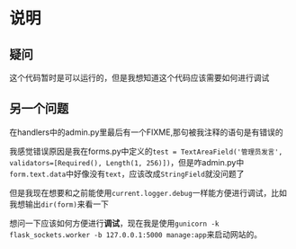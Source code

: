 # 说明

## 疑问

这个代码暂时是可以运行的，但是我想知道这个代码应该需要如何进行调试

## 另一个问题

在handlers中的admin.py里最后有一个FIXME,那句被我注释的语句是有错误的

我感觉错误原因是我在forms.py中定义的`test = TextAreaField('管理员发言', validators=[Required(), Length(1, 256)])`，但是咋admin.py中`form.text.data`中好像没有`text`，应该改成`StringField`就没问题了

但是我现在想要和之前能使用`current.logger.debug`一样能方便进行调试，比如我想输出`dir(form)`来看一下

想问一下应该如何方便进行**调试**，现在我是使用`gunicorn -k flask_sockets.worker -b 127.0.0.1:5000 manage:app`来启动网站的。